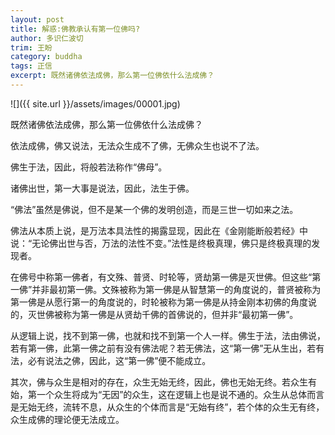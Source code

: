 ```yaml
---
layout: post
title: 解惑:佛教承认有第一位佛吗?
author: 多识仁波切
trim: 王盼
category: buddha
tags: 正信
excerpt: 既然诸佛依法成佛，那么第一位佛依什么法成佛？
---
```


![]({{ site.url }}/assets/images/00001.jpg)

既然诸佛依法成佛，那么第一位佛依什么法成佛？

依法成佛，佛又说法，无法众生成不了佛，无佛众生也说不了法。

佛生于法，因此，将般若法称作“佛母”。

诸佛出世，第一大事是说法，因此，法生于佛。

“佛法”虽然是佛说，但不是某一个佛的发明创造，而是三世一切如来之法。

佛法从本质上说，是万法本具法性的揭露显现，因此在《金刚能断般若经》中说：“无论佛出世与否，万法的法性不变。”法性是终极真理，佛只是终极真理的发现者。

在佛号中称第一佛者，有文殊、普贤、时轮等，贤劫第一佛是灭世佛。但这些“第一佛”并非最初第一佛。文殊被称为第一佛是从智慧第一的角度说的，普贤被称为第一佛是从愿行第一的角度说的，时轮被称为第一佛是从持金刚本初佛的角度说的，灭世佛被称为第一佛是从贤劫千佛的首佛说的，但并非“最初第一佛”。

从逻辑上说，找不到第一佛，也就和找不到第一个人一样。佛生于法，法由佛说，若有第一佛，此第一佛之前有没有佛法呢？若无佛法，这“第一佛”无从生出，若有法，必有说法之佛，因此，这“第一佛”便不能成立。

其次，佛与众生是相对的存在，众生无始无终，因此，佛也无始无终。若众生有始，第一个众生将成为“无因”的众生，这在逻辑上也是说不通的。众生从总体而言是无始无终，流转不息，从众生的个体而言是“无始有终”，若个体的众生无有终，众生成佛的理论便无法成立。
